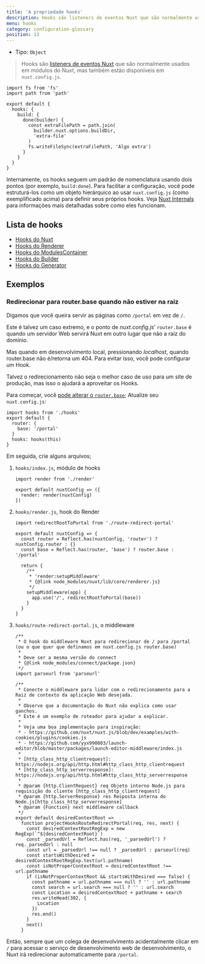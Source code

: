 ```yaml
---
title: 'A propriedade hooks'
description: Hooks são listeners de eventos Nuxt que são normalmente usados ​​em módulos do Nuxt, mas também estão disponíveis em `nuxt.config.js`.
menu: hooks
category: configuration-glossary
position: 13
---
```


- Tipo: `Object`

> Hooks são [listeners de eventos Nuxt](/docs/2.x/internals-glossary/internals) que são normalmente usados ​​em módulos do Nuxt, mas também estão disponíveis em `nuxt.config.js`.

```js{}[nuxt.config.js]
import fs from 'fs'
import path from 'path'

export default {
  hooks: {
    build: {
      done(builder) {
        const extraFilePath = path.join(
          builder.nuxt.options.buildDir,
          'extra-file'
        )
        fs.writeFileSync(extraFilePath, 'Algo extra')
      }
    }
  }
}
```

Internamente, os hooks seguem um padrão de nomenclatura usando dois pontos (por exemplo, `build:done`). Para facilitar a configuração, você pode estruturá-los como um objeto hierárquico ao usar `nuxt.config.js` (como exemplificado acima) para definir seus próprios hooks. Veja [Nuxt Internals](/docs/2.x/internals-glossary/internals) para informações mais detalhadas sobre como eles funcionam.

## Lista de hooks

- [Hooks do Nuxt](/docs/2.x/internals-glossary/internals-nuxt#hooks)
- [Hooks do Renderer](/docs/2.x/internals-glossary/internals-renderer#hooks)
- [Hooks do ModulesContainer](/docs/2.x/internals-glossary/internals-module-container#hooks)
- [Hooks do Builder](/docs/2.x/internals-glossary/internals-builder#hooks)
- [Hooks do Generator](/docs/2.x/internals-glossary/internals-generator#hooks)

## Exemplos

### Redirecionar para router.base quando não estiver na raiz

Digamos que você queira servir as páginas como `/portal` em vez de `/`.

Este é talvez um caso extremo, e o ponto de _nuxt.config.js_’ `router.base` é quando um servidor Web servirá Nuxt em outro lugar que não a raiz do domínio.

Mas quando em desenvolvimento local, pressionando _localhost_, quando router.base não é/retorna um 404. Para evitar isso, você pode configurar um Hook.

Talvez o redirecionamento não seja o melhor caso de uso para um site de produção, mas isso o ajudará a aproveitar os Hooks.

Para começar, você [pode alterar o `router.base`](/docs/2.x/configuration-glossary/configuration-router#base); Atualize seu `nuxt.config.js`:

```js{}[nuxt.config.js]
import hooks from './hooks'
export default {
  router: {
    base: '/portal'
  }
  hooks: hooks(this)
}
```

Em seguida, crie alguns arquivos;

1. `hooks/index.js`, módulo de hooks

   ```js{}[hooks/index.js]
   import render from './render'

   export default nuxtConfig => ({
     render: render(nuxtConfig)
   })
   ```

2. `hooks/render.js`, hook do Render

   ```js{}[hooks/render.js]
   import redirectRootToPortal from './route-redirect-portal'

   export default nuxtConfig => {
     const router = Reflect.has(nuxtConfig, 'router') ? nuxtConfig.router : {}
     const base = Reflect.has(router, 'base') ? router.base : '/portal'

     return {
       /**
        * 'render:setupMiddleware'
        * {@link node_modules/nuxt/lib/core/renderer.js}
        */
       setupMiddleware(app) {
         app.use('/', redirectRootToPortal(base))
       }
     }
   }
   ```

3. `hooks/route-redirect-portal.js`, o middleware

   ```js{}[hooks/route-redirect-portal.js]
   /**
    * O hook do middleware Nuxt para redirecionar de / para /portal (ou o que quer que definamos em nuxt.config.js router.base)
    *
    * Deve ser a mesma versão do connect
    * {@link node_modules/connect/package.json}
    */
   import parseurl from 'parseurl'

   /**
    * Conecte o middleware para lidar com o redirecionamento para a Raiz de contexto da aplicação Web desejada.
    *
    * Observe que a documentação do Nuxt não explica como usar ganchos.
    * Este é um exemplo de roteador para ajudar a explicar.
    *
    * Veja uma boa implementação para inspiração:
    * - https://github.com/nuxt/nuxt.js/blob/dev/examples/with-cookies/plugins/cookies.js
    * - https://github.com/yyx990803/launch-editor/blob/master/packages/launch-editor-middleware/index.js
    *
    * [http_class_http_clientrequest]: https://nodejs.org/api/http.html#http_class_http_clientrequest
    * [http_class_http_serverresponse]: https://nodejs.org/api/http.html#http_class_http_serverresponse
    *
    * @param {http.ClientRequest} req Objeto interno Node.js para requisição do cliente [http_class_http_clientrequest]
    * @param {http.ServerResponse} res Resposta interna do Node.js[http_class_http_serverresponse]
    * @param {Function} next middleware callback
    */
   export default desiredContextRoot =>
     function projectHooksRouteRedirectPortal(req, res, next) {
       const desiredContextRootRegExp = new RegExp(`^${desiredContextRoot}`)
       const _parsedUrl = Reflect.has(req, '_parsedUrl') ? req._parsedUrl : null
       const url = _parsedUrl !== null ? _parsedUrl : parseurl(req)
       const startsWithDesired = desiredContextRootRegExp.test(url.pathname)
       const isNotProperContextRoot = desiredContextRoot !== url.pathname
       if (isNotProperContextRoot && startsWithDesired === false) {
         const pathname = url.pathname === null ? '' : url.pathname
         const search = url.search === null ? '' : url.search
         const Location = desiredContextRoot + pathname + search
         res.writeHead(302, {
           Location
         })
         res.end()
       }
       next()
     }
   ```

Então, sempre que um colega de desenvolvimento acidentalmente clicar em `/` para acessar o serviço de desenvolvimento web de desenvolvimento, o Nuxt irá redirecionar automaticamente para `/portal`.
